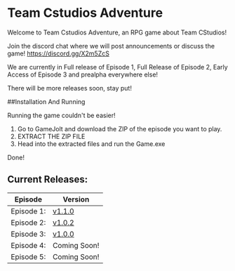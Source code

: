 # Team Cstudios Adventure

Welcome to Team Cstudios Adventure, an RPG game about Team CStudios!

Join the discord chat where we will post announcements or discuss the game! https://discord.gg/X2m5ZcS

We are currently in Full release of Episode 1, Full Release of Episode 2, Early Access of Episode 3 and prealpha everywhere else!

There will be more releases soon, stay put!

##Installation And Running

Running the game couldn't be easier!

1) Go to GameJolt and download the ZIP of the episode you want to play.<br/>
2) EXTRACT THE ZIP FILE<br/>
3) Head into the extracted files and run the Game.exe

Done!

## Current Releases:
Episode|Version
---|----
Episode 1:| [v1.1.0](https://github.com/TeamCstudios/TeamCstudiosAdventure/releases/tag/vE1-1.1.0) <br/>
Episode 2:| [v1.0.2](https://github.com/TeamCstudios/TeamCstudiosAdventure/releases/tag/vE2-1.0.2)<br/>
Episode 3:| [v1.0.0](https://github.com/TeamCstudios/TeamCstudiosAdventure/releases/tag/vE3-1.0.0)<br/>
Episode 4:| Coming Soon!<br/>
Episode 5:| Coming Soon!<br/>

